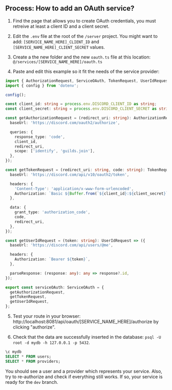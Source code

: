 ## Process: How to add an OAuth service?

1. Find the page that allows you to create OAuth credentials, you must retreive at least a client ID and a client secret.

2. Edit the `.env` file at the root of the `/server` project.
   You might want to add: `[SERVICE_NAME_HERE]_CLIENT_ID` and `[SERVICE_NAME_HERE]_CLIENT_SECRET` values.

3. Create a the new folder and the new `oauth.ts` file at this location: `@/services/[SERVICE_NAME_HERE]/oauth.ts`

4. Paste and edit this example so it fit the needs of the service provider:

```ts
import { AuthorizationRequest, ServiceOAuth, TokenRequest, UserIdRequest } from '@/types/service_oauth';
import { config } from 'dotenv';

config();

const client_id: string = process.env.DISCORD_CLIENT_ID as string;
const client_secret: string = process.env.DISCORD_CLIENT_SECRET as string;

const getAuthorizationRequest = (redirect_uri: string): AuthorizationRequest => ({
  baseUrl: 'https://discord.com/oauth2/authorize',

  queries: {
    response_type: 'code',
    client_id,
    redirect_uri,
    scope: ['identify', 'guilds.join'],
  },
});

const getTokenRequest = (redirect_uri: string, code: string): TokenRequest => ({
  baseUrl: 'https://discord.com/api/v10/oauth2/token',

  headers: {
    'Content-Type': 'application/x-www-form-urlencoded',
    Authorization: `Basic ${Buffer.from(`${client_id}:${client_secret}`).toString('base64')}`,
  },

  data: {
    grant_type: 'authorization_code',
    code,
    redirect_uri,
  },
});

const getUserIdRequest = (token: string): UserIdRequest => ({
  baseUrl: 'https://discord.com/api/users/@me',

  headers: {
    Authorization: `Bearer ${token}`,
  },

  parseResponse: (response: any): any => response?.id,
});

export const serviceOAuth: ServiceOAuth = {
  getAuthorizationRequest,
  getTokenRequest,
  getUserIdRequest,
};
```

5. Test your route in your browser: http://localhost:8081/api/oauth/[SERVICE_NAME_HERE]/authorize by clicking "authorize".

6. Check that the data are successfully inserted in the database: `psql -U root -d mydb -h 127.0.0.1 -p 5432`.

```sql
\c mydb
SELECT * FROM users;
SELECT * FROM providers;
```

You should see a user and a provider which represents your service.
Also, try to re-authorize and check if everything still works. If so, your service is ready for the `dev` branch.
